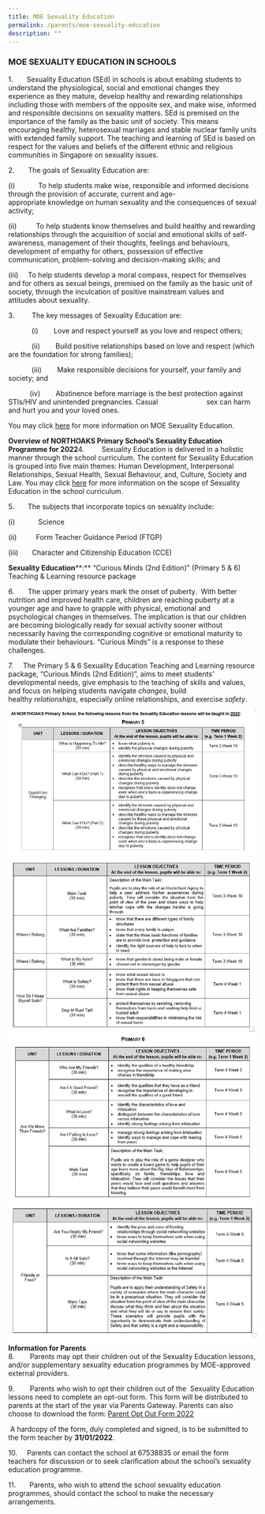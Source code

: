 ```yaml
---
title: MOE Sexuality Education
permalink: /parents/moe-sexuality-education
description: ""
---
```

### MOE SEXUALITY EDUCATION IN SCHOOLS

  

1.       Sexuality Education (SEd) in schools is about enabling students to understand the physiological, social and emotional changes they experience as they mature, develop healthy and rewarding relationships including those with members of the opposite sex, and make wise, informed and responsible decisions on sexuality matters. SEd is premised on the importance of the family as the basic unit of society. This means encouraging healthy, heterosexual marriages and stable nuclear family units with extended family support. The teaching and learning of SEd is based on respect for the values and beliefs of the different ethnic and religious communities in Singapore on sexuality issues.

2.       The goals of Sexuality Education are:

(i)            To help students make wise, responsible and informed decisions through the provision of accurate, current and age-appropriate knowledge on human sexuality and the consequences of sexual activity;

(ii)          To help students know themselves and build healthy and rewarding relationships through the acquisition of social and emotional skills of self-awareness, management of their thoughts, feelings and behaviours, development of empathy for others, possession of effective communication, problem-solving and decision-making skills; and

(iii)     To help students develop a moral compass, respect for themselves and for others as sexual beings, premised on the family as the basic unit of society, through the inculcation of positive mainstream values and attitudes about sexuality. 

3.         The key messages of Sexuality Education are:

            (i)        Love and respect yourself as you love and respect others;

            (ii)        Build positive relationships based on love and respect (which are the foundation for strong families);

            (iii)        Make responsible decisions for yourself, your family and society; and

           (iv)        Abstinence before marriage is the best protection against STIs/HIV and unintended pregnancies. Casual                         sex can harm and hurt you and your loved ones.

You may click [here](https://www.moe.gov.sg/education/programmes/social-and-emotional-learning/sexuality-education) for more information on MOE Sexuality Education. 

**Overview of NORTHOAKS Primary School’s Sexuality Education Programme for 2022**4.         Sexuality Education is delivered in a holistic manner through the school curriculum. The content for Sexuality Education is grouped into five main themes: Human Development, Interpersonal Relationships, Sexual Health, Sexual Behaviour, and, Culture, Society and Law. You may click [here](https://www.moe.gov.sg/education/programmes/social-and-emotional-learning/sexuality-education/scope-and-teaching-approach-of-sexuality-education-in-schools) for more information on the scope of Sexuality Education in the school curriculum.

5.       The subjects that incorporate topics on sexuality include:

(i)            Science

(ii)          Form Teacher Guidance Period (FTGP)

(iii)       Character and Citizenship Education (CCE)

**Sexuality Education****:** “Curious Minds (2nd Edition)” (Primary 5 & 6) Teaching & Learning resource package  

6.       The upper primary years mark the onset of puberty.  With better nutrition and improved health care, children are reaching puberty at a younger age and have to grapple with physical, emotional and psychological changes in themselves. The implication is that our children are becoming biologically ready for sexual activity sooner without necessarily having the corresponding cognitive or emotional maturity to modulate their behaviours. “Curious Minds” is a response to these challenges.

7.     The Primary 5 & 6 Sexuality Education Teaching and Learning resource package, “Curious Minds (2nd Edition)”, aims to meet students’ developmental needs, give emphasis to the teaching of skills and values, and focus on helping students navigate _changes_, build healthy _relationships_, especially online relationships, and exercise _safety_.

![](/images/SEP1.jpg)
![](/images/SEP2.png)
![](/images/SEP3.jpg)
![](/images/SEP4.jpg)
**Information for Parents**  
8.        Parents may opt their children out of the Sexuality Education lessons, and/or supplementary sexuality education programmes by MOE-approved external providers.

9.        Parents who wish to opt their children out of the  Sexuality Education lessons need to complete an opt-out form. This form will be distributed to parents at the start of the year via Parents Gateway. Parents can also choose to download the form: [Parent Opt Out Form 2022](https://northoakspri.moe.edu.sg/qql/slot/u323/SeD/Annex%20A%20Parent%20Opt%20Out%20Form%20NKPS%202022.pdf) 

 A hardcopy of the form, duly completed and signed, is to be submitted to the form teacher by **31/01/2022**.  

10.     Parents can contact the school at 67538835 or email the form teachers for discussion or to seek clarification about the school’s sexuality education programme.

11.       Parents, who wish to attend the school sexuality education programmes, should contact the school to make the necessary arrangements.